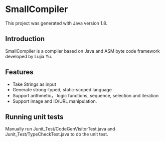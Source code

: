 # SmallCompiler

This project was generated with Java version 1.8.


## Introduction

SmallCompiler is a compiler based on Java and ASM byte code framework developed by Lujia Yu.


## Features
- Take Strings as input
- Generate strong-typed, static-scoped language
- Support arithmetic， logic functions, sequence, selection and iteration
- Support image and IO/URL manipulation.

## Running unit tests

Manually run Junit_Test/CodeGenVisitorTest.java and Junit_Test/TypeCheckTest.java to do the unit test.
